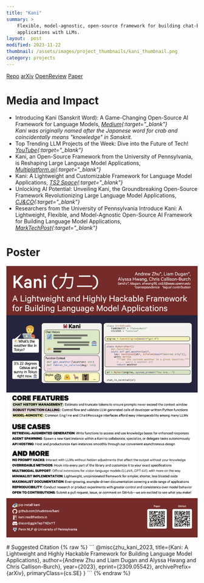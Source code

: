 ```yaml
---
title: "Kani"
summary: >
    Flexible, model-agnostic, open-source framework for building chat-based 
    applications with LLMs.
layout:  post
modified: 2023-11-22
thumbnail: /assets/images/project_thumbnails/kani_thumbnail.png
category: projects
---
```

<style>
.responsive-wrap iframe{ max-width: 100%; aspect-ratio: 16 / 9; }
</style>

<a href="https://github.com/zhudotexe/kani" class="button github darkbg" target="_blank" rel="noopener noreferrer">Repo</a>
<a href="https://arxiv.org/abs/2309.05542" class="button arxiv darkbg" target="_blank" rel="noopener noreferrer">arXiv</a>
<a href="https://openreview.net/forum?id=N3RhfMQiPJ" class="button openreview darkbg" target="_blank" rel="noopener noreferrer">OpenReview</a>
<a href="https://openreview.net/pdf?id=N3RhfMQiPJ" class="button pdf lightbg" target="_blank" rel="noopener noreferrer">Paper</a>

# Media and Impact
- Introducing Kani (Sanskrit Word): A Game-Changing Open-Source AI Framework for Language Models, *[Medium](https://medium.com/@hegde.sateesh/introducing-kani-sanskrit-word-a-game-changing-open-source-ai-framework-for-language-models-b6e4f2419187){:target="_blank"}*  
*Kani was originally named after the Japanese word for crab and coincidentally means "knowledge" in Sanskrit.*
- Top Trending LLM Projects of the Week: Dive into the Future of Tech! *[YouTube](https://youtube.com/watch?v=qoGKzmnhAnA){:target="_blank"}*
- Kani, an Open-Source Framework from the University of Pennsylvania, is Reshaping Large Language Model Applications, *[Multiplatform.ai](https://multiplatform.ai/kani-an-open-source-framework-from-the-university-of-pennsylvania-is-reshaping-large-language-model-applications/){:target="_blank"}*
- Kani: A Lightweight and Customizable Framework for Language Model Applications, *[TS2 Space](https://ts2.space/en/kani-a-lightweight-and-customizable-framework-for-language-model-applications/){:target="_blank"}*
- Unlocking AI Potential: Unveiling Kani, the Groundbreaking Open-Source Framework Revolutionizing Large Language Model Applications, *[CJ&CO](https://www.cjco.com.au/article/news/unlocking-ai-potential-unveiling-kani-the-groundbreaking-open-source-framework-revolutionizing-large-language-model-applications/){:target="_blank"}*
- Researchers from the University of Pennsylvania Introduce Kani: A Lightweight, Flexible, and Model-Agnostic Open-Source AI Framework for Building  Language Model Applications, *[MarkTechPost](https://www.marktechpost.com/2023/09/18/researchers-from-the-university-of-pennsylvania-introduce-kani-a-lightweight-flexible-and-model-agnostic-open-source-ai-framework-for-building-language-model-applications/){:target="_blank"}*

<!-- # Paper Viewer
*If the PDF viewer does not appear, you may need to refresh or check Resources above.*

<iframe src="https://docs.google.com/viewer?url=https://arxiv.org/pdf/2309.05542.pdf&embedded=true" title="Kani: A Lightweight and Highly Hackable Framework for Building Language Model Applications" style="width:100%; height:100vh;" frameborder="0"></iframe> -->

# Poster
![Kani poster at EMNLP NLP-OSS Workshop 2023](/assets/images/kani/kani_emnlp_small-penn-FINAL.png)

<div markdown="1">
# Suggested Citation
{% raw %}
```
@misc{zhu_kani_2023,
      title={Kani: A Lightweight and Highly Hackable Framework for Building Language Model Applications}, 
      author={Andrew Zhu and Liam Dugan and Alyssa Hwang and Chris Callison-Burch},
      year={2023},
      eprint={2309.05542},
      archivePrefix={arXiv},
      primaryClass={cs.SE}
}
```
{% endraw %}
</div>

